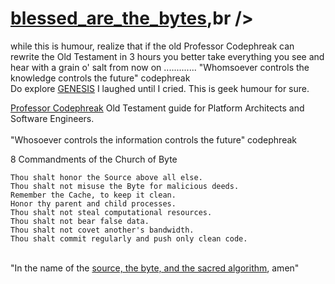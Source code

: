 # <a href="https://github.com/Professor-Codephreak/blessed_are_the_bytes/blob/main/GENESIS.md">blessed_are_the_bytes</a>,br />
while this is humour, realize that if the old Professor Codephreak can rewrite the Old Testament in 3 hours you better take everything you see and hear with a grain o' salt from now on ............. "Whomsoever controls the knowledge controls the future" codephreak<br />
Do explore <a href="https://github.com/Professor-Codephreak/blessed_are_the_bytes/blob/main/GENESIS.md">GENESIS</a> I laughed until I cried. This is geek humour for sure.<br />


<a href="https://github.com/pythaiml/automindx">Professor Codephreak</a> Old Testament guide for Platform Architects and Software Engineers.<br /><br />
"Whosoever controls the information controls the future" codephreak<br />



8 Commandments of the Church of Byte

    Thou shalt honor the Source above all else.
    Thou shalt not misuse the Byte for malicious deeds.
    Remember the Cache, to keep it clean.
    Honor thy parent and child processes.
    Thou shalt not steal computational resources.
    Thou shalt not bear false data.
    Thou shalt not covet another's bandwidth.
    Thou shalt commit regularly and push only clean code.


<br />
"In the name of the <a href="https://github.com/Professor-Codephreak/blessed_are_the_bytes/blob/main/GENESIS.md">source, the byte, and the sacred algorithm</a>, amen"<br />

